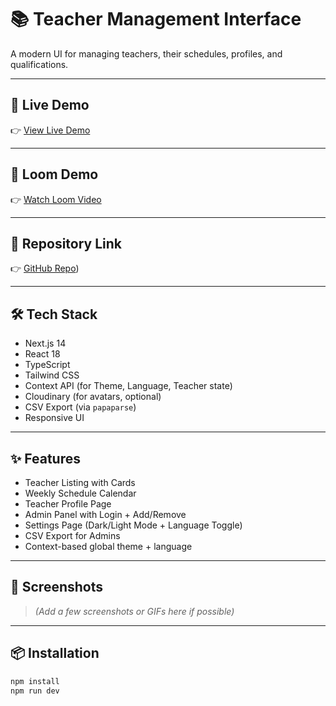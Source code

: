 # 📚 Teacher Management Interface

A modern UI for managing teachers, their schedules, profiles, and qualifications.

---

## 🚀 Live Demo

👉 [View Live Demo](https://teacher-management-ui-we3p.vercel.app/)

---

## 🎥 Loom Demo

👉 [Watch Loom Video](https://www.loom.com/share/your-looom-video-id)

---

## 📂 Repository Link

👉 [GitHub Repo](https://github.com/Kamalsharma29/teacher-management-ui))

---

## 🛠️ Tech Stack

- Next.js 14
- React 18
- TypeScript
- Tailwind CSS
- Context API (for Theme, Language, Teacher state)
- Cloudinary (for avatars, optional)
- CSV Export (via `papaparse`)
- Responsive UI

---

## ✨ Features

- Teacher Listing with Cards
- Weekly Schedule Calendar
- Teacher Profile Page
- Admin Panel with Login + Add/Remove
- Settings Page (Dark/Light Mode + Language Toggle)
- CSV Export for Admins
- Context-based global theme + language

---

## 📸 Screenshots

> *(Add a few screenshots or GIFs here if possible)*

---

## 📦 Installation

```bash
npm install
npm run dev
